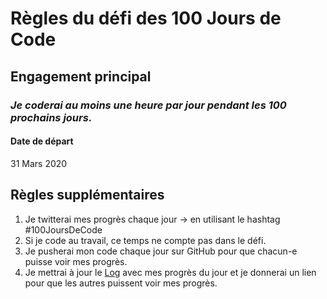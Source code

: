# Règles du défi des 100 Jours de Code

## Engagement principal
### *Je coderai au moins une heure par jour pendant les 100 prochains jours.*

#### Date de départ
31 Mars 2020

## Règles supplémentaires
1. Je twitterai mes progrès chaque jour -> en utilisant le hashtag #100JoursDeCode 
2. Si je code au travail, ce temps ne compte pas dans le défi. 
3. Je pusherai mon code chaque jour sur GitHub pour que chacun-e puisse voir mes progrès. 
4. Je mettrai à jour le [Log](log.md) avec mes progrès du jour et je donnerai un lien pour que les autres puissent voir mes progrès. 
